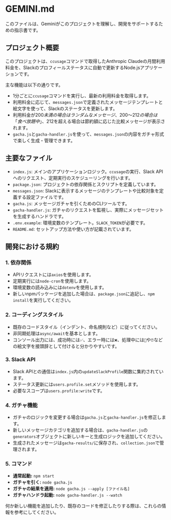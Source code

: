 # GEMINI.md

このファイルは、Geminiがこのプロジェクトを理解し、開発をサポートするための指示書です。

## プロジェクト概要

このプロジェクトは、`ccusage`コマンドで取得したAnthropic Claudeの月間利用料金を、Slackのプロフィールステータスに自動で更新するNode.jsアプリケーションです。

主な機能は以下の通りです。

-   1分ごとに`ccusage`コマンドを実行し、最新の利用料金を取得します。
-   利用料金に応じて、`messages.json`で定義されたメッセージテンプレートと絵文字を使って、Slackのステータスを更新します。
-   利用料金が$200未満の場合はランダムなメッセージ、$200〜$212の場合は「食べ放題中」、$212を超える場合は節約額に応じた比較メッセージが表示されます。
-   `gacha.js`と`gacha-handler.js`を使って、`messages.json`の内容をガチャ形式で楽しく生成・管理できます。

## 主要なファイル

-   `index.js`: メインのアプリケーションロジック。`ccusage`の実行、Slack APIへのリクエスト、定期実行のスケジューリングを行います。
-   `package.json`: プロジェクトの依存関係とスクリプトを定義しています。
-   `messages.json`: Slackに表示するメッセージのテンプレートや比較対象を定義する設定ファイルです。
-   `gacha.js`: メッセージガチャを引くためのCLIツールです。
-   `gacha-handler.js`: ガチャのリクエストを監視し、実際にメッセージセットを生成するハンドラです。
-   `.env.example`: 環境変数のテンプレート。`SLACK_TOKEN`が必要です。
-   `README.md`: セットアップ方法や使い方が記載されています。

## 開発における規約

### 1. 依存関係

-   APIリクエストには`axios`を使用します。
-   定期実行には`node-cron`を使用します。
-   環境変数の読み込みには`dotenv`を使用します。
-   新しいnpmパッケージを追加した場合は、`package.json`に追記し、`npm install`を実行してください。

### 2. コーディングスタイル

-   既存のコードスタイル（インデント、命名規則など）に従ってください。
-   非同期処理は`async/await`を基本とします。
-   コンソール出力には、成功時には`✅`、エラー時には`❌`、処理中には`🔄`や`⏰`などの絵文字を接頭辞として付けると分かりやすいです。

### 3. Slack API

-   Slack APIとの通信は`index.js`内の`updateSlackProfile`関数に集約されています。
-   ステータス更新には`users.profile.set`メソッドを使用します。
-   必要なスコープは`users.profile:write`です。

### 4. ガチャ機能

-   ガチャのロジックを変更する場合は`gacha.js`と`gacha-handler.js`を修正します。
-   新しいメッセージカテゴリを追加する場合は、`gacha-handler.js`の`generators`オブジェクトに新しいキーと生成ロジックを追加してください。
-   生成されたメッセージは`gacha-results/`に保存され、`collection.json`で管理されます。

### 5. コマンド

-   **通常起動:** `npm start`
-   **ガチャを引く:** `node gacha.js`
-   **ガチャの結果を適用:** `node gacha.js --apply [ファイル名]`
-   **ガチャハンドラ起動:** `node gacha-handler.js --watch`

何か新しい機能を追加したり、既存のコードを修正したりする際は、これらの情報を参考にしてください。
